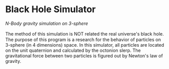 # Black Hole Simulator
_N-Body gravity simulation on 3-sphere_

The method of this simulation is NOT related the real universe's black hole.　The purpose of this program is a research for the behavior of particles on 3-sphere (in 4 dimensions) space. In this simulator, all particles are located on the unit quaternion and calculated by the octonion slerp. The gravitational force between two particles is figured out by Newton's law of gravity.
